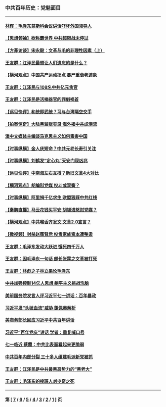### 中共百年历史：党魁面目
---
#### [林辉：毛泽东莫斯科会议讲话吓坏外国领导人](../../pages/nf1176107/n13917931.md?04080430) 
#### [【思想领袖】欲称霸世界 中共超限战未停过](../../pages/nf1176107/n13745142.md?04080430) 
#### [【方菲访谈】宋永毅：文革与毛的非理性因素（上）](../../pages/nf1176107/n13469956.md?04080430) 
#### [王友群：江泽民最想让人们遗忘的是什么？](../../pages/nf1176107/n13408949.md?04080430) 
#### [【横河观点】中国共产运动拐点 暴严重衰老迹象](../../pages/nf1176107/n13388333.md?04080430) 
#### [王友群：江泽民与108名中共亿元贪官](../../pages/nf1176107/n13352358.md?04080430) 
#### [王友群：江泽民是活摘器官的罪魁祸首](../../pages/nf1176107/n13336903.md?04080430) 
#### [【远见快评】和统即武统？习与台湾隔空交手](../../pages/nf1176107/n13297739.md?04080430) 
#### [【拍案惊奇】大陆黑监狱实录 海外揭中共成潮流](../../pages/nf1176107/n13288853.md?04080430) 
#### [澳中文媒体主编谈马克思主义如何毒害中国](../../pages/nf1176107/n13257387.md?04080430) 
#### [【时事纵横】金人庆短命？中共元老长寿引关注](../../pages/nf1176107/n13217934.md?04080430) 
#### [【时事纵横】刘鹤发“定心丸”天安门现凶兆](../../pages/nf1176107/n13215416.md?04080430) 
#### [【远见快评】中南海左右互搏？新旧文革4大对比](../../pages/nf1176107/n13214745.md?04080430) 
#### [【横河观点】胡编怼党媒 权斗或双簧？](../../pages/nf1176107/n13210864.md?04080430) 
#### [【时事纵横】阿里捐千亿求生 欧盟狠踩中共红线](../../pages/nf1176107/n13206431.md?04080430) 
#### [【秦鹏直播】马云花钱买平安 胡锡进怒怼党媒？](../../pages/nf1176107/n13206392.md?04080430) 
#### [【横河观点】中共喉舌齐发文 文革2.0宣言？](../../pages/nf1176107/n13201248.md?04080430) 
#### [【微视频】封杀赵薇背后 权贵家族资本遭整肃](../../pages/nf1176107/n13197798.md?04080430) 
#### [王友群：毛泽东发动大跃进 饿死四千万人](../../pages/nf1176107/n13177158.md?04080430) 
#### [王友群：因毛泽东一句话 部长张霖之文革被打死](../../pages/nf1176107/n13161711.md?04080430) 
#### [王友群：林彪之子林立果论毛泽东](../../pages/nf1176107/n13128622.md?04080430) 
#### [中共加强控制14亿人思想 躺平主义挑战洗脑](../../pages/nf1176107/n13094299.md?04080430) 
#### [美前国务院发言人评习近平七一讲话：百年暴政](../../pages/nf1176107/n13066986.md?04080430) 
#### [习近平发“头破血流”威胁 蓬佩奥解析](../../pages/nf1176107/n13063604.md?04080430) 
#### [美商务部长回应习近平中共百年讲话](../../pages/nf1176107/n13062903.md?04080430) 
#### [习近平“百年党庆”讲话 学者：重复喊口号](../../pages/nf1176107/n13061411.md?04080430) 
#### [七一临近 蔡霞：中共比表面看起来更脆弱](../../pages/nf1176107/n13056418.md?04080430) 
#### [中共百年内部分裂 三十多人组建毛派新党被抓](../../pages/nf1176107/n13044023.md?04080430) 
#### [王友群：江泽民是中共最黑恶势力的“黑老大”](../../pages/nf1176107/n13022180.md?04080430) 
#### [王友群：毛泽东的接班人刘少奇之死](../../pages/nf1176107/n12991772.md?04080430) 

---
#### 第 [ [7](./7.md?04080430) / [6](./6.md?04080430) / [5](./5.md?04080430) / [4](./4.md?04080430) / [3](./3.md?04080430) / [2](./2.md?04080430) / [1](./1.md?04080430) ] 页
